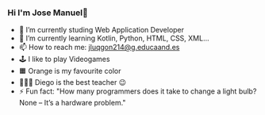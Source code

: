### Hi I'm Jose Manuel👋

- 📖 I’m currently studing Web Application Developer
- 🌱 I’m currently learning Kotlin, Python, HTML, CSS, XML...
- 📫 How to reach me: jluqgon214@g.educaand.es
- 🕹️ I like to play Videogames
- 🟧 Orange is my favourite color
- 👨🏻‍🏫 Diego is the best teacher 😉
- ⚡ Fun fact: "How many programmers does it take to change a light bulb?
                None – It’s a hardware problem."
